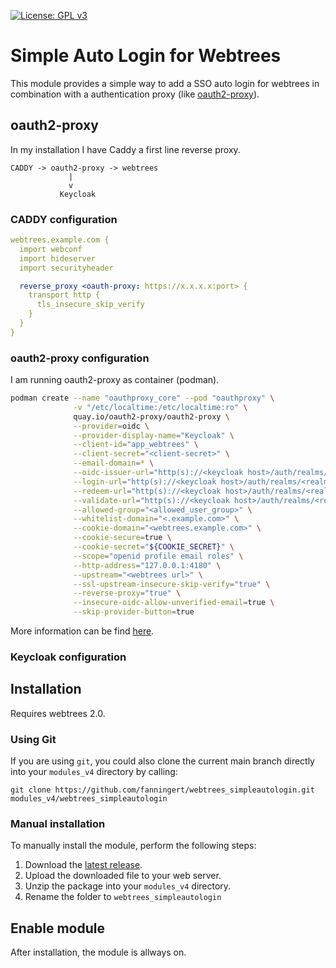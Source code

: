 [![License: GPL v3](https://img.shields.io/badge/License-GPL%20v3-blue.svg)](http://www.gnu.org/licenses/gpl-3.0)

# Simple Auto Login for Webtrees
This module provides a simple way to add a SSO auto login for webtrees in combination with a authentication proxy  (like [oauth2-proxy](https://github.com/oauth2-proxy/oauth2-proxy)).

## oauth2-proxy

In my installation I have Caddy a first line reverse proxy. 

```
CADDY -> oauth2-proxy -> webtrees
             |
             v
           Keycloak
```

### CADDY configuration
```yaml
webtrees.example.com {
  import webconf
  import hideserver
  import securityheader

  reverse_proxy <oauth-proxy: https://x.x.x.x:port> {
    transport http {
      tls_insecure_skip_verify
    }
  }
}
```

### oauth2-proxy configuration
I am running oauth2-proxy as container (podman).
```bash
podman create --name "oauthproxy_core" --pod "oauthproxy" \
              -v "/etc/localtime:/etc/localtime:ro" \
              quay.io/oauth2-proxy/oauth2-proxy \
              --provider=oidc \
              --provider-display-name="Keycloak" \
              --client-id="app_webtrees" \
              --client-secret="<client-secret>" \
              --email-domain=* \
              --oidc-issuer-url="http(s)://<keycloak host>/auth/realms/<realm>" \
              --login-url="http(s)://<keycloak host>/auth/realms/<realm>/protocol/openid-connect/auth" \
              --redeem-url="http(s)://<keycloak host>/auth/realms/<realm>/protocol/openid-connect/token" \
              --validate-url="http(s)://<keycloak host>/auth/realms/<realm>/protocol/openid-connect/userinfo" \
              --allowed-group="<allowed_user_group>" \
              --whitelist-domain="<.example.com>" \
              --cookie-domain="<webtrees.example.com>" \
              --cookie-secure=true \
              --cookie-secret="${COOKIE_SECRET}" \
              --scope="openid profile email roles" \
              --http-address="127.0.0.1:4180" \
              --upstream="<webtrees url>" \
              --ssl-upstream-insecure-skip-verify="true" \
              --reverse-proxy="true" \
              --insecure-oidc-allow-unverified-email=true \
              --skip-provider-button=true

```
More information can be find [here](https://oauth2-proxy.github.io/oauth2-proxy/docs/configuration/oauth_provider#keycloak-auth-provider).

### Keycloak configuration


## Installation
Requires webtrees 2.0.

### Using Git
If you are using ``git``, you could also clone the current main branch directly into your ``modules_v4`` directory 
by calling:

```
git clone https://github.com/fanningert/webtrees_simpleautologin.git modules_v4/webtrees_simpleautologin
```

### Manual installation
To manually install the module, perform the following steps:

1. Download the [latest release](https://github.com/fanningert/webtrees_simpleautologin/releases/latest).
2. Upload the downloaded file to your web server.
3. Unzip the package into your ``modules_v4`` directory.
4. Rename the folder to ``webtrees_simpleautologin``

## Enable module
After installation, the module is allways on.
